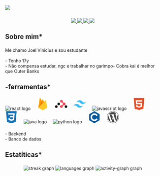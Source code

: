 <img src="Diggory.png.gif">
</div>

###

<div align="center">
  <a href="https://''''/" target="_blank">
    <img height="25" src="https://img.shields.io/static/v1?message=LinkedIn&logo=linkedin&label=&color=0077B5&logoColor=white&labelColor=&style=for-the-badge"/>
  </a>
  <a href="https://''''/" target="_blank">
    <img height="25" src="https://img.shields.io/badge/Instagram-E4405F?style=for-the-badge&logo=instagram&logoColor=white"/>
  </a>
  <a href="'''''1">
    <img height="25" src="https://img.shields.io/badge/Discord-5865F2?style=for-the-badge&logo=discord&logoColor=white"/>
  </a>
  <a href="''''" target="_blank">
    <img height="25" src="https://img.shields.io/badge/Gmail-D14836?style=for-the-badge&logo=gmail&logoColor=white"/>
  </a>
</div>

###

<h2 align="left"> Sobre mim*</h2>

###

<p align="left">Me chamo Joel Vinicius e sou estudante<br><br>-  Tenho 17y<br>-  Não compensa estudar, ngc e trabalhar no garimpo-  Cobra kai é melhor que Outer Banks</p>

###

<h2 align="left"> -ferramentas*</h2>

###

<div align="left">
  <img src="https://cdn.jsdelivr.net/gh/devicons/devicon/icons/react/react-original.svg" height="40" alt="react logo"  />
  <img width="12" />
  <img src="https://raw.githubusercontent.com/devicons/devicon/ca28c779441053191ff11710fe24a9e6c23690d6/icons/firebase/firebase-original.svg" height="40" alt="firebase logo"  />
  <img width="12" />
  <img src="https://raw.githubusercontent.com/devicons/devicon/ca28c779441053191ff11710fe24a9e6c23690d6/icons/reactrouter/reactrouter-original.svg" height="40" alt="reactrouter"  />
  <img width="12" />
  <img src="https://raw.githubusercontent.com/devicons/devicon/ca28c779441053191ff11710fe24a9e6c23690d6/icons/tailwindcss/tailwindcss-original.svg" height="40" />
  <img width="12" />
  <img src="https://cdn.jsdelivr.net/gh/devicons/devicon/icons/javascript/javascript-original.svg" height="40" alt="javascript logo"  />
  <img width="12" />
  <img src="https://raw.githubusercontent.com/devicons/devicon/ca28c779441053191ff11710fe24a9e6c23690d6/icons/html5/html5-plain.svg" height="40" alt="html5 logo"  />
  <img width="12" />
  <img src="https://raw.githubusercontent.com/devicons/devicon/ca28c779441053191ff11710fe24a9e6c23690d6/icons/css3/css3-plain.svg" height="40" alt="css3 logo"  />
  <img width="12" />
  <img src="https://cdn.jsdelivr.net/gh/devicons/devicon/icons/java/java-original.svg" height="40" alt="java logo"  />
  <img width="12" />
  <img src="https://cdn.jsdelivr.net/gh/devicons/devicon/icons/python/python-original.svg" height="40" alt="python logo"  />
  <img width="12" />
  <img src="https://raw.githubusercontent.com/devicons/devicon/ca28c779441053191ff11710fe24a9e6c23690d6/icons/c/c-plain.svg" height="40" alt="c logo"  />
  <img width="12" />
  <img src="https://raw.githubusercontent.com/devicons/devicon/ca28c779441053191ff11710fe24a9e6c23690d6/icons/wordpress/wordpress-plain.svg" height="40" alt="wordpress"  />
  <img width="12" />
</div>

###

<p align="left">-  Backend<br>-  Banco de dados</p>
</div>

###

<div align="left">

</div>

###

<h2 align="left"> Estatíticas*</h2>

###

<div align="center">
  <img src="https://streak-stats.demolab.com?user=ivojunior0&locale=pt-br&mode=daily&theme=nord&hide_border=false&border_radius=5&date_format=j/n%5B/Y%5D&order=3" height="150" alt="streak graph"  />
  <img src="https://github-readme-stats.vercel.app/api/top-langs?username=IvoJunior0&locale=pt-br&hide_title=false&layout=compact&card_width=320&langs_count=5&theme=nord&hide_border=false&order=2" height="150" alt="languages graph"  />
  <img src="https://github-readme-activity-graph.vercel.app/graph?username=ivojunior0&radius=16&theme=nord&area=true&order=5&custom_title=Gr%C3%A1fico%20de%20commits%20mensais" height="300" alt="activity-graph graph"  />
</div>

###
